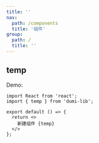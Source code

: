 ```yaml
---
title: ''
nav:
  path: /components
  title: '组件'
group:
  path: /
  title: ''
---
```



## temp

Demo:

```tsx
import React from 'react';
import { temp } from 'dumi-lib';

export default () => {
  return <>
    新建组件 {temp}
  </>
};
```